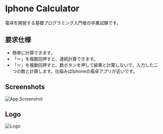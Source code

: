 
# Iphone Calculator

電卓を開発する基礎プログラミング入門者の卒業試験です。

## 要求仕様

- 簡単に計算できます。
- 「＝」を複数回押すと、連続計算できます。
- 「＝」を複数回押すと、数ボタンを押して結果と計算しないで、入力した二つの数と計算します。仕組みはIphoneの電卓アプリが近いです。

## Screenshots

![App Screenshot](https://private-user-images.githubusercontent.com/167836164/338024850-68b10207-7bdc-4004-9cb1-095cab50c09b.png?jwt=eyJhbGciOiJIUzI1NiIsInR5cCI6IkpXVCJ9.eyJpc3MiOiJnaXRodWIuY29tIiwiYXVkIjoicmF3LmdpdGh1YnVzZXJjb250ZW50LmNvbSIsImtleSI6ImtleTUiLCJleHAiOjE3MTc5ODI1NzgsIm5iZiI6MTcxNzk4MjI3OCwicGF0aCI6Ii8xNjc4MzYxNjQvMzM4MDI0ODUwLTY4YjEwMjA3LTdiZGMtNDAwNC05Y2IxLTA5NWNhYjUwYzA5Yi5wbmc_WC1BbXotQWxnb3JpdGhtPUFXUzQtSE1BQy1TSEEyNTYmWC1BbXotQ3JlZGVudGlhbD1BS0lBVkNPRFlMU0E1M1BRSzRaQSUyRjIwMjQwNjEwJTJGdXMtZWFzdC0xJTJGczMlMkZhd3M0X3JlcXVlc3QmWC1BbXotRGF0ZT0yMDI0MDYxMFQwMTE3NThaJlgtQW16LUV4cGlyZXM9MzAwJlgtQW16LVNpZ25hdHVyZT0xZmIwMDQyZmNmMmI2YjhjM2E4NTczMzVjOTc4MjMwNjEyNjBkN2JiMjc1NDUwODc3MDAwMDk5MTQzMWZiOTExJlgtQW16LVNpZ25lZEhlYWRlcnM9aG9zdCZhY3Rvcl9pZD0wJmtleV9pZD0wJnJlcG9faWQ9MCJ9.EBv4go6QuU-TP39hWkOaFa94R0--rJNeH0tEOxHmdsY)


## Logo
![Logo](https://eliteai.tools/public/images/home/6.svg)

